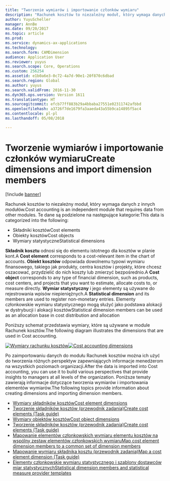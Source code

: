 ```yaml
---
title: "Tworzenie wymiarów i importowanie członków wymiaru"
description: "Rachunek kosztów to niezależny moduł, który wymaga danych głównych z innych modułów."
author: YuyuScheller
manager: AnnBe
ms.date: 09/20/2017
ms.topic: article
ms.prod: 
ms.service: dynamics-ax-applications
ms.technology: 
ms.search.form: CAMDimension
audience: Application User
ms.reviewer: yuyus
ms.search.scope: Core, Operations
ms.custom: 256254
ms.assetid: e1b0a6e3-0c72-4a7d-90e1-20f870c6dbad
ms.search.region: Global
ms.author: yuyus
ms.search.validFrom: 2016-11-30
ms.dyn365.ops.version: Version 1611
ms.translationtype: HT
ms.sourcegitcommit: efcb77ff883b29a4bbaba27551e02311742afbbd
ms.openlocfilehash: a3726f7de1679fa3aaeda43a55b9ca14895f5ac4
ms.contentlocale: pl-pl
ms.lasthandoff: 05/08/2018

---
```


# <a name="create-dimensions-and-import-dimension-members"></a><span data-ttu-id="09f6d-103">Tworzenie wymiarów i importowanie członków wymiaru</span><span class="sxs-lookup"><span data-stu-id="09f6d-103">Create dimensions and import dimension members</span></span>

[!include [banner](../includes/banner.md)]

<span data-ttu-id="09f6d-104">Rachunek kosztów to niezależny moduł, który wymaga danych z innych modułów.</span><span class="sxs-lookup"><span data-stu-id="09f6d-104">Cost accounting is an independent module that requires data from other modules.</span></span> <span data-ttu-id="09f6d-105">Te dane są podzielone na następujące kategorie:</span><span class="sxs-lookup"><span data-stu-id="09f6d-105">This data is categorized into the following:</span></span>

-  <span data-ttu-id="09f6d-106">Składniki kosztów</span><span class="sxs-lookup"><span data-stu-id="09f6d-106">Cost elements</span></span>
-  <span data-ttu-id="09f6d-107">Obiekty kosztów</span><span class="sxs-lookup"><span data-stu-id="09f6d-107">Cost objects</span></span>
-  <span data-ttu-id="09f6d-108">Wymiary statystyczne</span><span class="sxs-lookup"><span data-stu-id="09f6d-108">Statistical dimensions</span></span>

<span data-ttu-id="09f6d-109">**Składnik kosztu** odnosi się do elementu istotnego dla kosztów w planie kont.</span><span class="sxs-lookup"><span data-stu-id="09f6d-109">A **Cost element** corresponds to a cost-relevant item in the chart of accounts.</span></span> <span data-ttu-id="09f6d-110">**Obiekt kosztów** odpowiada dowolnemu typowi wymiaru finansowego, takiego jak produkty, centra kosztów i projekty, które chcesz oszacować, przydzielić do nich koszty lub zmierzyć bezpośrednio.</span><span class="sxs-lookup"><span data-stu-id="09f6d-110">A **Cost object** corresponds to any type of financial dimension, such as products, cost centers, and projects that you want to estimate, allocate costs to, or measure directly.</span></span> <span data-ttu-id="09f6d-111">**Wymiar statystyczny** i jego elementy są używane do rejestrowania wpisów niepieniężnych.</span><span class="sxs-lookup"><span data-stu-id="09f6d-111">A **Statistical dimension** and its members are used to register non-monetary entries.</span></span> <span data-ttu-id="09f6d-112">Elementy członkowskie wymiaru statystycznego mogą służyć jako podstawa alokacji w dystrybucji i alokacji kosztów</span><span class="sxs-lookup"><span data-stu-id="09f6d-112">Statistical dimension members can be used as an allocation base in cost distribution and allocation</span></span> 

<span data-ttu-id="09f6d-113">Poniższy schemat przedstawia wymiary, które są używane w module Rachunek kosztów.</span><span class="sxs-lookup"><span data-stu-id="09f6d-113">The following diagram illustrates the dimensions that are used in Cost accounting.</span></span>

<span data-ttu-id="09f6d-114">[![Wymiary rachunku kosztów](./media/cost-eos-dimensions.png)](./media/cost-eos-dimensions.png)</span><span class="sxs-lookup"><span data-stu-id="09f6d-114">[![Cost accounting dimensions](./media/cost-eos-dimensions.png)](./media/cost-eos-dimensions.png)</span></span>

<span data-ttu-id="09f6d-115">Po zaimportowaniu danych do modułu Rachunek kosztów można ich użyć do tworzenia różnych perspektyw zapewniających informacje menedżerom na wszystkich poziomach organizacji.</span><span class="sxs-lookup"><span data-stu-id="09f6d-115">After the data is imported into Cost accounting, you can use it to build various perspectives that provide insights to managers at all levels of the organization.</span></span> <span data-ttu-id="09f6d-116">Poniższe tematy zawierają informacje dotyczące tworzenia wymiarów i importowania elementów wymiarów.</span><span class="sxs-lookup"><span data-stu-id="09f6d-116">The following topics provide information about creating dimensions and importing dimension members.</span></span> 

-  [<span data-ttu-id="09f6d-117">Wymiary składników kosztów</span><span class="sxs-lookup"><span data-stu-id="09f6d-117">Cost element dimensions</span></span>](cost-elements.md)
-  [<span data-ttu-id="09f6d-118">Tworzenie składników kosztów (przewodnik zadania)</span><span class="sxs-lookup"><span data-stu-id="09f6d-118">Create cost elements (Task guide)</span></span>](./tasks/create-cost-elements.md)
-  [<span data-ttu-id="09f6d-119">Wymiary obiektów kosztów</span><span class="sxs-lookup"><span data-stu-id="09f6d-119">Cost object dimensions</span></span>](cost-objects.md)
-  [<span data-ttu-id="09f6d-120">Tworzenie składników kosztów (przewodnik zadania)</span><span class="sxs-lookup"><span data-stu-id="09f6d-120">Create cost elements (Task guide)</span></span>](./tasks/create-cost-objects.md)
-  [<span data-ttu-id="09f6d-121">Mapowanie elementów członkowskich wymiaru elementu kosztów na wspólny zestaw elementów członkowskich wymiaru</span><span class="sxs-lookup"><span data-stu-id="09f6d-121">Map cost element dimension members to a common set of dimension members</span></span>](map-cost-elements-dimension-members.md)
-  [<span data-ttu-id="09f6d-122">Mapowanie wymiaru składnika kosztu (przewodnik zadania)</span><span class="sxs-lookup"><span data-stu-id="09f6d-122">Map a cost element dimension (Task guide)</span></span>](./tasks/map-cost-element-dimension.md)
-  [<span data-ttu-id="09f6d-123">Elementy członkowskie wymiaru statystycznego i szablony dostawców miar statystycznych</span><span class="sxs-lookup"><span data-stu-id="09f6d-123">Statistical dimension members and statistical measure provider templates</span></span>](statistical-measure-provider-template.md)







